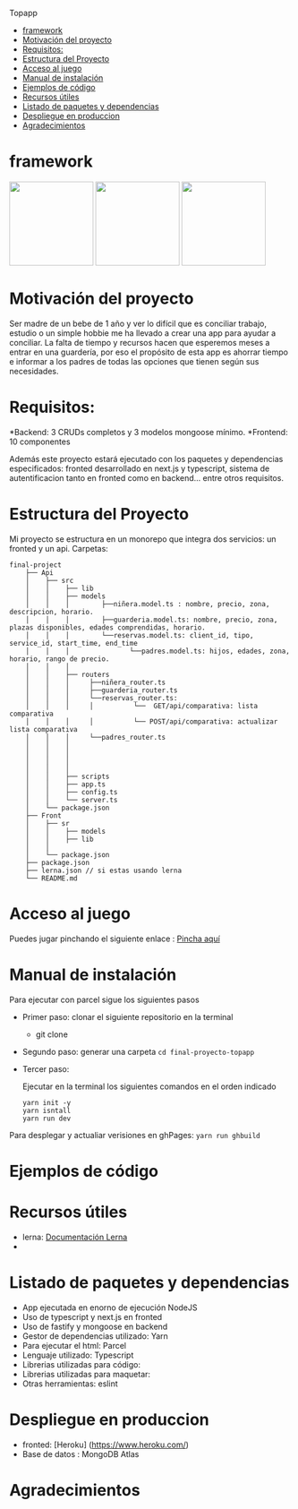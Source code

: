 Topapp


- [framework](#framework)
- [Motivación del proyecto](#motivación-del-proyecto)
- [Requisitos:](#requisitos)
- [Estructura del Proyecto](#estructura-del-proyecto)
- [Acceso al juego](#acceso-al-juego)
- [Manual de instalación](#manual-de-instalación)
- [Ejemplos de código](#ejemplos-de-código)
- [Recursos útiles](#recursos-útiles)
- [Listado de paquetes y dependencias](#listado-de-paquetes-y-dependencias)
- [Despliegue en produccion](#despliegue-en-produccion)
- [Agradecimientos](#agradecimientos)

# framework

<img src="../final-proyecto-topapp/img/uno_dos.jpg" alt="" width="150"/>
<img src="../final-proyecto-topapp/img/cuatro_cinco.jpg" alt="" width="150"/>
<img src="../final-proyecto-topapp/img/seis_siete.jpg" alt="" width="150"/>

# Motivación del proyecto
Ser madre de un bebe de 1 año y ver lo difícil que es conciliar trabajo, estudio o un simple hobbie me ha llevado a crear una app para ayudar a conciliar. La falta de tiempo y recursos hacen que esperemos meses a entrar en una guardería, por eso el propósito de esta app es ahorrar tiempo e informar a los padres de todas las opciones que tienen según sus necesidades.

# Requisitos:

*Backend: 3 CRUDs completos y 3 modelos mongoose mínimo.
*Frontend: 10 componentes

Además este proyecto estará ejecutado con los paquetes y dependencias especificados: fronted desarrollado en next.js y typescript, sistema de autentificacion tanto en fronted como en backend... entre otros requisitos.

  
# Estructura del Proyecto
Mi proyecto se estructura en un monorepo que integra dos servicios: un fronted y un api.
Carpetas:

```
final-project
    ├── Api
    │    ├── src
    │    │    ├── lib
    │    │    ├── models
    │    │    │        ├──niñera.model.ts : nombre, precio, zona, descripcion, horario.
    │    │    │        ├──guarderia.model.ts: nombre, precio, zona, plazas disponibles, edades comprendidas, horario.
    │    │    │        └──reservas.model.ts: client_id, tipo, service_id, start_time, end_time
    │    │    │               └──padres.model.ts: hijos, edades, zona, horario, rango de precio.
    │    │    │ 
    │    │    ├── routers
    │    │    │     ├──niñera_router.ts
    │    │    │     ├──guarderia_router.ts
    │    │    │     └──reservas_router.ts: 
    │    │    │     │          └──  GET/api/comparativa: lista comparativa
    │    │    │     │          └── POST/api/comparativa: actualizar lista comparativa
    │    │    │     └──padres_router.ts
    │    │    │  
    │    │    │  
    │    │    │  
    │    │    │  
    │    │    ├── scripts
    │    │    ├── app.ts
    │    │    ├── config.ts
    │    │    └── server.ts
    │    └── package.json
    ├── Front
    │    ├── sr
    │    │    ├── models
    │    │    ├── lib
    │    │       
    │    └── package.json
    ├── package.json
    ├── lerna.json // si estas usando lerna
    └── README.md
```


# Acceso al juego

Puedes jugar pinchando el siguiente enlace : [Pincha aquí]()

# Manual de instalación 

Para ejecutar con parcel sigue los siguientes pasos

* Primer paso: clonar el siguiente repositorio en la terminal
  
  * git clone 
  
* Segundo paso: generar una carpeta `cd final-proyecto-topapp`
  
* Tercer paso: 
  
  Ejecutar en la terminal los siguientes comandos en el orden indicado 
  ~~~
  yarn init -y
  yarn isntall
  yarn run dev
  ~~~

Para desplegar y actualiar verisiones en ghPages: `yarn run ghbuild`


# Ejemplos de código

# Recursos útiles
* lerna: 
[Documentación Lerna](https://github.com/lerna/lerna)
* 

# Listado de paquetes y dependencias

* App ejecutada en enorno de ejecución NodeJS
* Uso de typescript y next.js en fronted
* Uso de fastify y mongoose en backend
* Gestor de dependencias utilizado: Yarn
* Para ejecutar el html: Parcel
* Lenguaje utilizado: Typescript
* Librerias utilizadas para código: 
* Librerias utilizadas para maquetar:
* Otras herramientas: eslint

# Despliegue en produccion

* fronted: [Heroku] (https://www.heroku.com/)
* Base de datos : MongoDB Atlas

# Agradecimientos





